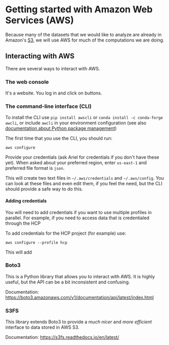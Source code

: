 # Getting started with Amazon Web Services (AWS)

Because many of the datasets that we would like to analyze are already in
Amazon's [S3](s3.md), we will use AWS for much of the computations we are doing.

## Interacting with AWS

There are several ways to interact with AWS.

### The web console

It's a website. You log in and click on buttons.

### The command-line interface (CLI)

To install the CLI use `pip install awscli` or `conda install -c conda-forge awcli`, or include
`awcli` in your environment configuration (see also [documentation about Python package management](../installing_python_packages.md))

The first time that you use the CLI, you should run:

    aws configure

Provide your credentials (ask Ariel for credentials if you don't have these
yet). When asked about your preferred region, enter `us-east-1` and preferred
file format is `json`.

This will create two text files in `~/.aws/credentials` and `~/.aws/config`. You
can look at these files and even edit them, if you feel the need, but the CLI
should provide a safe way to do this.

#### Adding credentials

You will need to add credentials if you want to use multiple profiles in parallel.
For example, if you need to access data that is credentialed through the HCP

To add credentials for the HCP project (for example) use:

    aws configure --profile hcp

This will add

### Boto3

This is a Python library that allows you to interact with AWS. It is highly
useful, but the API can be a bit inconsistent and confusing.

Documentation: https://boto3.amazonaws.com/v1/documentation/api/latest/index.html

### S3FS

This library extends Boto3 to provide a *much nicer* and *more efficient*
interface to data stored in AWS S3.

Documentation: https://s3fs.readthedocs.io/en/latest/